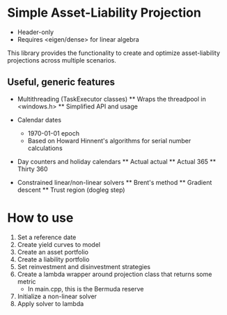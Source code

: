 # Simple Asset-Liability Projection
* Header-only
* Requires <eigen/dense> for linear algebra

This library provides the functionality to create and optimize asset-liability projections across multiple scenarios.

## Useful, generic features
* Multithreading (TaskExecutor classes)
  ** Wraps the threadpool in <windows.h>
  ** Simplified API and usage
  
* Calendar dates
  * 1970-01-01 epoch
  * Based on Howard Hinnent's algorithms for serial number calculations

* Day counters and holiday calendars
  ** Actual actual
  ** Actual 365
  ** Thirty 360
  
* Constrained linear/non-linear solvers
  ** Brent's method
  ** Gradient descent
  ** Trust region (dogleg step)

# How to use

1. Set a reference date
2. Create yield curves to model
3. Create an asset portfolio
4. Create a liability portfolio
5. Set reinvestment and disinvestment strategies
6. Create a lambda wrapper around projection class that returns some metric
   * In main.cpp, this is the Bermuda reserve
8. Initialize a non-linear solver
9. Apply solver to lambda 
